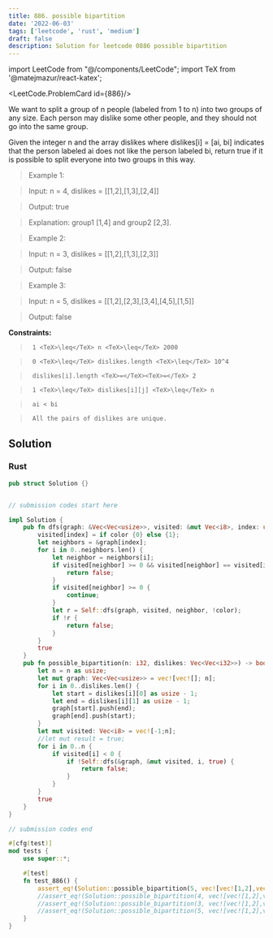 ```yaml
---
title: 886. possible bipartition
date: '2022-06-03'
tags: ['leetcode', 'rust', 'medium']
draft: false
description: Solution for leetcode 0886 possible bipartition
---
```

import LeetCode from "@/components/LeetCode";
import TeX from '@matejmazur/react-katex';

<LeetCode.ProblemCard id={886}/>
 

  We want to split a group of n people (labeled from 1 to n) into two groups of any size. Each person may dislike some other people, and they should not go into the same group.

  Given the integer n and the array dislikes where dislikes[i] <TeX>=</TeX> [ai, bi] indicates that the person labeled ai does not like the person labeled bi, return true if it is possible to split everyone into two groups in this way.

   

 >   Example 1:

  

 >   Input: n <TeX>=</TeX> 4, dislikes <TeX>=</TeX> [[1,2],[1,3],[2,4]]

 >   Output: true

 >   Explanation: group1 [1,4] and group2 [2,3].

  

 >   Example 2:

  

 >   Input: n <TeX>=</TeX> 3, dislikes <TeX>=</TeX> [[1,2],[1,3],[2,3]]

 >   Output: false

  

 >   Example 3:

  

 >   Input: n <TeX>=</TeX> 5, dislikes <TeX>=</TeX> [[1,2],[2,3],[3,4],[4,5],[1,5]]

 >   Output: false

  

   

  **Constraints:**

  

 >   	1 <TeX>\leq</TeX> n <TeX>\leq</TeX> 2000

 >   	0 <TeX>\leq</TeX> dislikes.length <TeX>\leq</TeX> 10^4

 >   	dislikes[i].length <TeX>=</TeX><TeX>=</TeX> 2

 >   	1 <TeX>\leq</TeX> dislikes[i][j] <TeX>\leq</TeX> n

 >   	ai < bi

 >   	All the pairs of dislikes are unique.


## Solution
### Rust
```rust
pub struct Solution {}


// submission codes start here

impl Solution {
    pub fn dfs(graph: &Vec<Vec<usize>>, visited: &mut Vec<i8>, index: usize, color: bool) -> bool {
        visited[index] = if color {0} else {1};
        let neighbors = &graph[index];
        for i in 0..neighbors.len() {
            let neighbor = neighbors[i];
            if visited[neighbor] >= 0 && visited[neighbor] == visited[index] {
                return false;
            }
            if visited[neighbor] >= 0 {
                continue;
            }
            let r = Self::dfs(graph, visited, neighbor, !color);
            if !r {
                return false;
            }
        }
        true
    }
    pub fn possible_bipartition(n: i32, dislikes: Vec<Vec<i32>>) -> bool {
        let n = n as usize;
        let mut graph: Vec<Vec<usize>> = vec![vec![]; n];
        for i in 0..dislikes.len() {
            let start = dislikes[i][0] as usize - 1;
            let end = dislikes[i][1] as usize - 1;
            graph[start].push(end);
            graph[end].push(start);
        }
        let mut visited: Vec<i8> = vec![-1;n];
        //let mut result = true;
        for i in 0..n {
            if visited[i] < 0 {
                if !Self::dfs(&graph, &mut visited, i, true) {
                    return false;
                }
            }
        }
        true
    }
}

// submission codes end

#[cfg(test)]
mod tests {
    use super::*;

    #[test]
    fn test_886() {
        assert_eq!(Solution::possible_bipartition(5, vec![vec![1,2],vec![3,4],vec![4,5],vec![3,5]]), false);
        //assert_eq!(Solution::possible_bipartition(4, vec![vec![1,2],vec![1,3],vec![2,4]]), true);
        //assert_eq!(Solution::possible_bipartition(3, vec![vec![1,2],vec![1,3],vec![2,3]]), false);
        //assert_eq!(Solution::possible_bipartition(5, vec![vec![1,2],vec![2,3],vec![3,4],vec![4,5],vec![1,5]]), false)
    }
}

```

